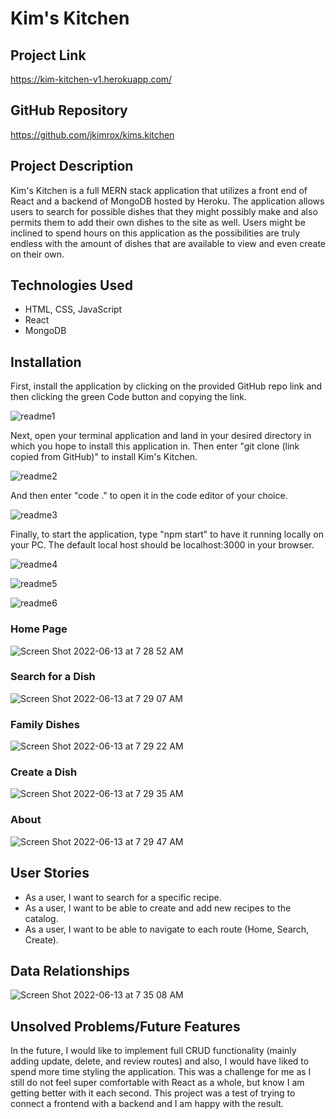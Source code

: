 # Kim's Kitchen

## Project Link

https://kim-kitchen-v1.herokuapp.com/

## GitHub Repository

https://github.com/jkimrox/kims.kitchen

## Project Description

Kim's Kitchen is a full MERN stack application that utilizes a front end of React and a backend of MongoDB hosted by Heroku. The application allows users to search for possible dishes that they might possibly make and also permits them to add their own dishes to the site as well. Users might be inclined to spend hours on this application as the possibilities are truly endless with the amount of dishes that are available to view and even create on their own.

## Technologies Used

- HTML, CSS, JavaScript
- React
- MongoDB

## Installation

First, install the application by clicking on the provided GitHub repo link and then clicking the green Code button and copying the link.

![readme1](https://user-images.githubusercontent.com/102046331/173353345-f615a2d0-586e-4d20-bdda-01fa87f45105.png)

Next, open your terminal application and land in your desired directory in which you hope to install this application in. Then enter "git clone (link copied from GitHub)" to install Kim's Kitchen.

![readme2](https://user-images.githubusercontent.com/102046331/173353409-99b16593-1772-430d-8af5-f1f819f97d5e.png)

And then enter "code ." to open it in the code editor of your choice.

![readme3](https://user-images.githubusercontent.com/102046331/173353458-1b7d78c8-1630-4412-9157-bc341788e097.png)

Finally, to start the application, type "npm start" to have it running locally on your PC. The default local host should be localhost:3000 in your browser.

![readme4](https://user-images.githubusercontent.com/102046331/173353482-5313ce46-d419-44f0-ba32-6f2906670965.png)

![readme5](https://user-images.githubusercontent.com/102046331/173353509-6abdd78b-ff06-4c93-afbd-0a954727d13d.png)

![readme6](https://user-images.githubusercontent.com/102046331/173353528-c6ed4118-071d-462f-94b1-2e8097cb042c.png)

### Home Page

![Screen Shot 2022-06-13 at 7 28 52 AM](https://user-images.githubusercontent.com/102046331/173353876-b48eae94-044c-4554-a469-b48785981ffa.png)

### Search for a Dish

![Screen Shot 2022-06-13 at 7 29 07 AM](https://user-images.githubusercontent.com/102046331/173353902-28295b0f-9d54-4994-b2c7-395fe87d54ef.png)

### Family Dishes

![Screen Shot 2022-06-13 at 7 29 22 AM](https://user-images.githubusercontent.com/102046331/173353926-687895a2-5f89-4c48-a7b9-20c344d71a18.png)

### Create a Dish

![Screen Shot 2022-06-13 at 7 29 35 AM](https://user-images.githubusercontent.com/102046331/173353959-b7c681ff-dbca-4a4c-a60b-b4d11db415dd.png)

### About

![Screen Shot 2022-06-13 at 7 29 47 AM](https://user-images.githubusercontent.com/102046331/173353988-46fd9c9e-fa13-4341-8b91-18450267dd34.png)

## User Stories

- As a user, I want to search for a specific recipe.
- As a user, I want to be able to create and add new recipes to the catalog.
- As a user, I want to be able to navigate to each route (Home, Search, Create).

## Data Relationships

![Screen Shot 2022-06-13 at 7 35 08 AM](https://user-images.githubusercontent.com/102046331/173355137-a7f81028-864c-4544-b2fd-ac1ed4136cef.png)

## Unsolved Problems/Future Features

In the future, I would like to implement full CRUD functionality (mainly adding update, delete, and review routes) and also, I would have liked to spend more time styling the application. This was a challenge for me as I still do not feel super comfortable with React as a whole, but know I am getting better with it each second. This project was a test of trying to connect a frontend with a backend and I am happy with the result.




